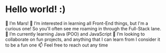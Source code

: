# Hello world! :)

👋 I’m Mars! 👀 I’m interested in learning all Front-End things, but I'm a curious one! So you'll often see me roaming in through the Full-Stack lane. 🌱 I’m currently learning Java (POO) and JavaScript 💞️ I’m looking to collaborate on fun projects, and anything that I can learn from I consider it to be a fun one 📫 Feel free to reach out any time
